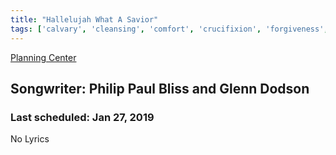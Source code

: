 ```yaml
---
title: "Hallelujah What A Savior"
tags: ['calvary', 'cleansing', 'comfort', 'crucifixion', 'forgiveness', 'lamb-of-god', 'redemption', 'salvation', 'savior']
---
```


[Planning Center](https://services.planningcenteronline.com/songs/13963552)

## Songwriter: Philip Paul Bliss and Glenn Dodson
### Last scheduled: Jan 27, 2019          

No Lyrics
